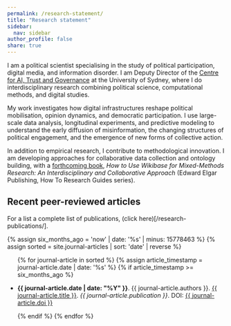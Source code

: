 ```yaml
---
permalink: /research-statement/
title: "Research statement"
sidebar:
  nav: sidebar
author_profile: false
share: true
---
```


I am a political scientist specialising in the study of political participation, digital media, and information disorder. I am Deputy Director of the [Centre for AI, Trust and Governance](https://www.sydney.edu.au/arts/our-research/centres-institutes-and-groups/centre-for-ai-trust-and-governance.html) at the University of Sydney, where I do interdisciplinary research combining political science, computational methods, and digital studies.

My work investigates how digital infrastructures reshape political mobilisation, opinion dynamics, and democratic participation. I use large-scale data analysis, longitudinal experiments, and predictive modeling to understand the early diffusion of misinformation, the changing structures of political engagement, and the emergence of new forms of collective action. 

In addition to empirical research, I contribute to methodological innovation. I am developing approaches for collaborative data collection and ontology building, with a [forthcoming book](https://francescobailo.net/EUWDFHWX/), *How to Use Wikibase for Mixed-Methods Research: An Interdisciplinary and Collaborative Approach* (Edward Elgar Publishing, How To Research Guides series).

## Recent peer-reviewed articles

For a list a complete list of publications, (click here)[/research-publications/].

{% assign six_months_ago = 'now' | date: '%s' | minus: 15778463 %}
{% assign sorted = site.journal-articles | sort: 'date' | reverse %}

<ul>
{% for journal-article in sorted %}
  {% assign article_timestamp = journal-article.date | date: '%s' %}
  {% if article_timestamp >= six_months_ago %}
    <li>
      <p><b>{{ journal-article.date | date: "%Y" }}</b>. {{ journal-article.authors }}. 
      <a href="{{ journal-article.url }}">{{ journal-article.title }}</a>. 
      <i>{{ journal-article.publication }}</i>. 
      DOI: <a href="{{ journal-article.publication-url }}">{{ journal-article.doi }}</a></p>
    </li>
  {% endif %}
{% endfor %}
</ul>



